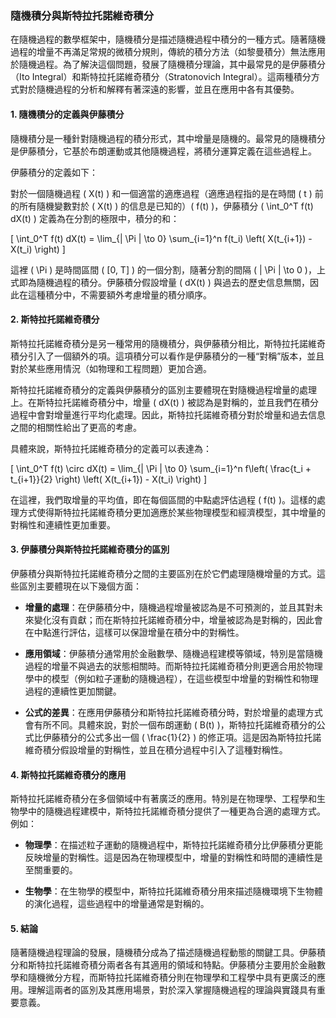 ### 隨機積分與斯特拉托諾維奇積分

在隨機過程的數學框架中，隨機積分是描述隨機過程中積分的一種方式。隨著隨機過程的增量不再滿足常規的微積分規則，傳統的積分方法（如黎曼積分）無法應用於隨機過程。為了解決這個問題，發展了隨機積分理論，其中最常見的是伊藤積分（Ito Integral）和斯特拉托諾維奇積分（Stratonovich Integral）。這兩種積分方式對於隨機過程的分析和解釋有著深遠的影響，並且在應用中各有其優勢。

#### 1. 隨機積分的定義與伊藤積分

隨機積分是一種針對隨機過程的積分形式，其中增量是隨機的。最常見的隨機積分是伊藤積分，它基於布朗運動或其他隨機過程，將積分運算定義在這些過程上。

伊藤積分的定義如下：

對於一個隨機過程 \( X(t) \) 和一個適當的適應過程（適應過程指的是在時間 \( t \) 前的所有隨機變數對於 \( X(t) \) 的信息是已知的）\( f(t) \)，伊藤積分 \( \int_0^T f(t) dX(t) \) 定義為在分割的極限中，積分的和：

\[
\int_0^T f(t) dX(t) = \lim_{\| \Pi \| \to 0} \sum_{i=1}^n f(t_i) \left( X(t_{i+1}) - X(t_i) \right)
\]

這裡 \( \Pi \) 是時間區間 \( [0, T] \) 的一個分割，隨著分割的間隔 \( \| \Pi \| \to 0 \)，上式即為隨機過程的積分。伊藤積分假設增量 \( dX(t) \) 與過去的歷史信息無關，因此在這種積分中，不需要額外考慮增量的積分順序。

#### 2. 斯特拉托諾維奇積分

斯特拉托諾維奇積分是另一種常用的隨機積分，與伊藤積分相比，斯特拉托諾維奇積分引入了一個額外的項。這項積分可以看作是伊藤積分的一種“對稱”版本，並且對於某些應用情況（如物理和工程問題）更加合適。

斯特拉托諾維奇積分的定義與伊藤積分的區別主要體現在對隨機過程增量的處理上。在斯特拉托諾維奇積分中，增量 \( dX(t) \) 被認為是對稱的，並且我們在積分過程中會對增量進行平均化處理。因此，斯特拉托諾維奇積分對於增量和過去信息之間的相關性給出了更高的考慮。

具體來說，斯特拉托諾維奇積分的定義可以表達為：

\[
\int_0^T f(t) \circ dX(t) = \lim_{\| \Pi \| \to 0} \sum_{i=1}^n f\left( \frac{t_i + t_{i+1}}{2} \right) \left( X(t_{i+1}) - X(t_i) \right)
\]

在這裡，我們取增量的平均值，即在每個區間的中點處評估過程 \( f(t) \)。這樣的處理方式使得斯特拉托諾維奇積分更加適應於某些物理模型和經濟模型，其中增量的對稱性和連續性更加重要。

#### 3. 伊藤積分與斯特拉托諾維奇積分的區別

伊藤積分與斯特拉托諾維奇積分之間的主要區別在於它們處理隨機增量的方式。這些區別主要體現在以下幾個方面：

- **增量的處理**：在伊藤積分中，隨機過程增量被認為是不可預測的，並且其對未來變化沒有貢獻；而在斯特拉托諾維奇積分中，增量被認為是對稱的，因此會在中點進行評估，這樣可以保證增量在積分中的對稱性。

- **應用領域**：伊藤積分通常用於金融數學、隨機過程建模等領域，特別是當隨機過程的增量不與過去的狀態相關時。而斯特拉托諾維奇積分則更適合用於物理學中的模型（例如粒子運動的隨機過程），在這些模型中增量的對稱性和物理過程的連續性更加關鍵。

- **公式的差異**：在應用伊藤積分和斯特拉托諾維奇積分時，對於增量的處理方式會有所不同。具體來說，對於一個布朗運動 \( B(t) \)，斯特拉托諾維奇積分的公式比伊藤積分的公式多出一個 \( \frac{1}{2} \) 的修正項。這是因為斯特拉托諾維奇積分假設增量的對稱性，並且在積分過程中引入了這種對稱性。

#### 4. 斯特拉托諾維奇積分的應用

斯特拉托諾維奇積分在多個領域中有著廣泛的應用。特別是在物理學、工程學和生物學中的隨機過程建模中，斯特拉托諾維奇積分提供了一種更為合適的處理方式。例如：

- **物理學**：在描述粒子運動的隨機過程中，斯特拉托諾維奇積分比伊藤積分更能反映增量的對稱性。這是因為在物理模型中，增量的對稱性和時間的連續性是至關重要的。

- **生物學**：在生物學的模型中，斯特拉托諾維奇積分用來描述隨機環境下生物體的演化過程，這些過程中的增量通常是對稱的。

#### 5. 結論

隨著隨機過程理論的發展，隨機積分成為了描述隨機過程動態的關鍵工具。伊藤積分和斯特拉托諾維奇積分兩者各有其適用的領域和特點。伊藤積分主要用於金融數學和隨機微分方程，而斯特拉托諾維奇積分則在物理學和工程學中具有更廣泛的應用。理解這兩者的區別及其應用場景，對於深入掌握隨機過程的理論與實踐具有重要意義。